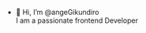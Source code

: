- 👋 Hi, I’m @angeGikundiro <br/>
  I am a passionate frontend Developer

<!---
angeGikundiro/angeGikundiro is a ✨ special ✨ repository because its `README.md` (this file) appears on your GitHub profile.
You can click the Preview link to take a look at your changes.
--->
